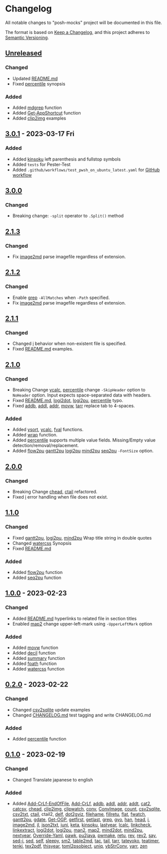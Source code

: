 # Changelog

All notable changes to "posh-mocks" project will be documented in this file.

The format is based on [Keep a Changelog](https://keepachangelog.com/en/1.0.0/),
and this project adheres to [Semantic Versioning](https://semver.org/spec/v2.0.0.html).


## [Unreleased]

### Changed

- Updated [README.md]
- Fixed [percentile] synopsis

### Added

- Added [mdgrep] function
- Added [Get-AppShortcut] function
- Added [clip2img] examples

## [3.0.1] - 2023-03-17 Fri

### Added

- Added [kinsoku] left parenthesis and fullstop symbols
- Added `tests` for Pester-Test
- Added `.github/workflows/test_pwsh_on_ubuntu_latest.yaml` for [GitHub workflow][githubworkflow]

[githubworkflow]: https://docs.github.com/en/actions/using-workflows


## [3.0.0]

### Changed

- Breaking change: `-split` operator to `.Split()` method


## [2.1.3]

### Changed

- Fix [image2md] parse imagefile regardless of extension.

## [2.1.2]

### Changed

- Enable [grep] `-AllMatches` when `-Path` specified.
- Fix [image2md] parse imagefile regardless of extension.


## [2.1.1]

### Changed

- Changed [i] behavior when non-existent file is specified.
- Fixed [README.md] examples.


## [2.1.0]

### Changed

- Breaking Change [ycalc], [percentile] change `-SkipHeader` option to `NoHeader` option. Input expects space-separated data with headers.
- Fixed [README.md], [logi2dot], [logi2pu], [percentile] typo.
- Fixed [addb], [addl], [addr], [movw], [tarr] replace tab to 4-spaces.

### Added

- Added [ysort], [ycalc], [fval] functions.
- Added [wrap] function.
- Added [percentile] supports multiple value fields. Missing/Empty value detection/removal/replacement.
- Added [flow2pu] [gantt2pu] [logi2pu] [mind2pu] [seq2pu] `-FontSize` option.


## [2.0.0]

### Changed

- Breaking Change [chead], [ctail] refactored.
- Fixed [i] error handling when file does not exist.


## [1.1.0]

### Changed

- Fixed [gantt2pu], [logi2pu], [mind2pu] Wrap title string in double quotes
- Changed [watercss] Synopsis
- Fixed [README.md]

### Added

- Added [flow2pu] function
- Added [seq2pu] function


## [1.0.0] - 2023-02-23

### Changed

- Added [README.md] hyperlinks to related file in section titles
- Enabled [map2] change upper-left-mark using `-UpperLeftMark` option

### Added

- Added [movw] function
- Added [decil] function
- Added [summary] function
- Added [fpath] function
- Added [watercss] function


## [0.2.0] - 2023-02-22

### Changed

- Changed [csv2sqlite] update examples
- Changed [CHANGELOG.md] test tagging and write CHANGELOG.md

### Added

- Added [percentile] function


## [0.1.0] - 2023-02-19

### Changed

- Changed Translate japanese to english

### Added 

- Added [Add-CrLf-EndOfFile], [Add-CrLf], [addb], [addl], [addr], [addt], [cat2], [catcsv], [chead], [clip2img], [clipwatch], [conv], [ConvImage], [count], [csv2sqlite], [csv2txt], [ctail], ctail2, [delf], [dot2gviz], [filehame], [fillretu], [flat], [fwatch], [gantt2pu], [gdate], [Get-OGP], [getfirst], [getlast], [grep], [gyo], [han], [head], [i], [image2md], [jl], [json2txt], [juni], [keta], [kinsoku], [lastyear], [lcalc], [linkcheck], [linkextract], [logi2dot], [logi2pu], [man2], [map2], [mind2dot], [mind2pu], [nextyear], [Override-Yaml], [pawk], [pu2java], [pwmake], [retu], [rev], [rev2], [say], [sed-i], [sed], [self], [sleepy], [sm2], [table2md], [tac], [tail], [tarr], [tateyoko], [teatimer], [tenki], [tex2pdf], [thisyear], [toml2psobject], [uniq], [vbStrConv], [yarr], [zen]



[README.md]: blob/main/README.md
[CHANGELOG.md]: blob/main/CHANGELOG.md

[Add-CrLf-EndOfFile]: src/Add-CrLf-EndOfFile_function.ps1
[Add-CrLf]: src/Add-CrLf_function.ps1
[addb]: src/addb_function.ps1
[addl]: src/addl_function.ps1
[addr]: src/addr_function.ps1
[addt]: src/addt_function.ps1
[cat2]: src/cat2_function.ps1
[catcsv]: src/catcsv_function.ps1
[chead]: src/chead_function.ps1
[clip2img]: src/clip2img_function.ps1
[clipwatch]: src/clipwatch_function.ps1
[conv]: src/conv_function.ps1
[ConvImage]: src/ConvImage_function.ps1
[count]: src/count_function.ps1
[csv2sqlite]: src/csv2sqlite_function.ps1
[csv2txt]: src/csv2txt_function.ps1
[ctail]: src/ctail_function.ps1
[delf]: src/delf_function.ps1
[dot2gviz]: src/dot2gviz_function.ps1
[filehame]: src/filehame_function.ps1
[fillretu]: src/fillretu_function.ps1
[flat]: src/flat_function.ps1
[wrap]: src/wrap_function.ps1
[fwatch]: src/fwatch_function.ps1
[gantt2pu]: src/gantt2pu_function.ps1
[gdate]: src/gdate_function.ps1
[Get-OGP]: src/Get-OGP_function.ps1
[getfirst]: src/getfirst_function.ps1
[getlast]: src/getlast_function.ps1
[grep]: src/grep_function.ps1
[gyo]: src/gyo_function.ps1
[han]: src/han_function.ps1
[head]: src/head_function.ps1
[i]: src/i_function.ps1
[image2md]: src/image2md_function.ps1
[jl]: src/jl_function.ps1
[json2txt]: src/json2txt_function.ps1
[juni]: src/juni_function.ps1
[keta]: src/keta_function.ps1
[kinsoku]: src/kinsoku_function.ps1
[lastyear]: src/gdate_function.ps1
[lcalc]: src/lcalc_function.ps1
[linkcheck]: src/linkcheck_function.ps1
[linkextract]: src/linkextract_function.ps1
[logi2dot]: src/logi2dot_function.ps1
[logi2pu]: src/logi2pu_function.ps1
[man2]: src/man2_function.ps1
[map2]: src/map2_function.ps1
[mind2dot]: src/mind2dot_function.ps1
[mind2pu]: src/mind2pu_function.ps1
[nextyear]: src/gdate_function.ps1
[Override-Yaml]: src/Override-Yaml_function.ps1
[pawk]: src/pawk_function.ps1
[pu2java]: src/pu2java_function.ps1
[pwmake]: src/pwmake_function.ps1
[retu]: src/retu_function.ps1
[rev]: src/rev_function.ps1
[rev2]: src/rev2_function.ps1
[say]: src/say_function.ps1
[sed-i]: src/sed-i_function.ps1
[sed]: src/sed_function.ps1
[self]: src/self_function.ps1
[sleepy]: src/sleepy_function.ps1
[sm2]: src/sm2_function.ps1
[table2md]: src/table2md_function.ps1
[tac]: src/tac_function.ps1
[tail]: src/tail_function.ps1
[tarr]: src/tarr_function.ps1
[tateyoko]: src/tateyoko_function.ps1
[teatimer]: src/teatimer_function.ps1
[tenki]: src/tenki_function.ps1
[tex2pdf]: src/tex2pdf_function.ps1
[thisyear]: src/gdate_function.ps1
[toml2psobject]: src/toml2psobject_function.ps1
[uniq]: src/uniq_function.ps1
[vbStrConv]: src/vbStrConv_function.ps1
[yarr]: src/yarr_function.ps1
[zen]: src/zen_function.ps1

[percentile]: src/percentile_function.ps1
[decil]: src/decil_function.ps1
[summary]: src/summary_function.ps1
[movw]: src/movw_function.ps1

[fpath]: src/fpath_function.ps1
[watercss]: src/watercss_function.ps1

[flow2pu]: src/flow2pu_function.ps1
[seq2pu]: src/seq2pu_function.ps1

[ysort]: src/ysort_function.ps1
[ycalc]: src/ycalc_function.ps1
[fval]: src/fval_function.ps1

[Get-AppShortcut]: src/Get-AppShortcut_function.ps1
[mdgrep]: src/mdgrep_function.ps1


[unreleased]: https://github.com/btklab/posh-mocks/compare/3.0.1..HEAD
[3.0.1]: https://github.com/btklab/posh-mocks/releases/tag/3.0.1
[3.0.0]: https://github.com/btklab/posh-mocks/releases/tag/3.0.0
[2.1.3]: https://github.com/btklab/posh-mocks/releases/tag/2.1.3
[2.1.2]: https://github.com/btklab/posh-mocks/releases/tag/2.1.2
[2.1.1]: https://github.com/btklab/posh-mocks/releases/tag/2.1.1
[2.1.0]: https://github.com/btklab/posh-mocks/releases/tag/2.1.0
[2.0.0]: https://github.com/btklab/posh-mocks/releases/tag/2.0.0
[1.1.0]: https://github.com/btklab/posh-mocks/releases/tag/1.1.0
[1.0.0]: https://github.com/btklab/posh-mocks/releases/tag/1.0.0
[0.2.0]: https://github.com/btklab/posh-mocks/releases/tag/0.2.0
[0.1.0]: https://github.com/btklab/posh-mocks/releases/tag/0.1.0

